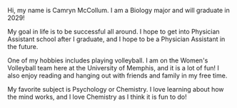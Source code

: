 Hi, my name is Camryn McCollum.  I am a Biology major and will graduate in 2029!

My goal in life is to be successful all around.  I hope to get into Physician Assistant school after I graduate, and I hope to be a Physician Assistant in the future.  

One of my hobbies includes playing volleyball.  I am on the Women's Volleyball team here at the University of Memphis, and it is a lot of fun!  I also enjoy reading and hanging out with friends and family in my free time.   

My favorite subject is Psychology or Chemistry.  I love learning about how the mind works, and I love Chemistry as I think it is fun to do!
